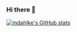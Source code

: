 ### Hi there 👋

[![mdahlke's GitHub stats](https://github-readme-stats.vercel.app/api?username=mdahlke)](https://github.com/mdahlke/mdahlke)

<!--
**mdahlke/mdahlke** is a ✨ _special_ ✨ repository because its `README.md` (this file) appears on your GitHub profile.

Here are some ideas to get you started:

- 🔭 I’m currently working on ...
- 🌱 I’m currently learning ...
- 👯 I’m looking to collaborate on ...
- 🤔 I’m looking for help with ...
- 💬 Ask me about ...
- 📫 How to reach me: ...
- 😄 Pronouns: ...
- ⚡ Fun fact: ...
-->
